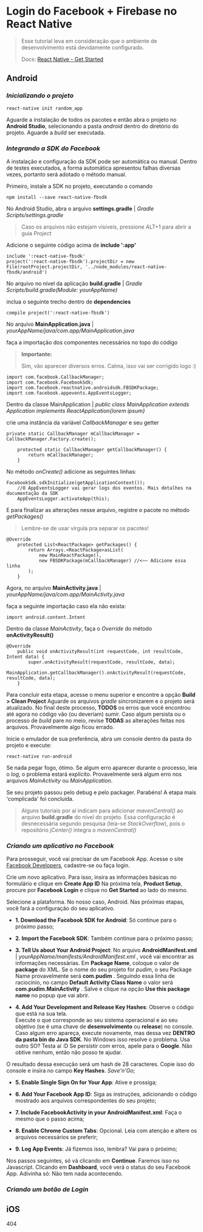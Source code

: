 # Login do Facebook + Firebase no React Native
>Esse tutorial leva em consideração que o ambiente de desenvolvimento está devidamente configurado.
>
>Docs: [React Native - Get Started](https://facebook.github.io/react-native/docs/getting-started.html)

## Android
### _Inicializando o projeto_

```
react-native init random_app
```

Aguarde a instalação de todos os pacotes e então abra o projeto no **Android Studio**, selecionando a 
pasta _android_ dentro do diretório do projeto. Aguarde a _build_ ser executada.


### _Integrando a SDK do Facebook_

A instalação e configuração da SDK pode ser automática ou manual. Dentro de testes executados, a forma automática apresentou
falhas diversas vezes, portanto será adotado o método manual.

Primeiro, instale a SDK no projeto, executando o comando

```
npm install --save react-native-fbsdk
```

No Android Studio, abra o arquivo **settings.gradle** |  _Gradle Scripts/settings.gradle_
>Caso os arquivos não estejam visíveis, pressione ALT+1 para abrir a guia _Project_

Adicione o seguinte código acima de **include ':app'**

```
include ':react-native-fbsdk'
project(':react-native-fbsdk').projectDir = new File(rootProject.projectDir, '../node_modules/react-native-fbsdk/android')
```

No arquivo no nível da aplicação **build.gradle** | _Gradle Scripts/build.gradle(Module: yourAppName)_

inclua o seguinte trecho dentro de **dependencies**

```
compile project(':react-native-fbsdk')
```

No arquivo **MainApplication.java** | _yourAppName/java/com.app/MainApplication.java_

faça a importação dos componentes necessários no topo do código

>**Importante:**
>
>Sim, vão aparecer diversos erros. Calma, isso vai ser corrigido logo :)

```
import com.facebook.CallbackManager;
import com.facebook.FacebookSdk;
import com.facebook.reactnative.androidsdk.FBSDKPackage;
import com.facebook.appevents.AppEventsLogger;
```

Dentro da classe MainApplication | _public class MainApplication extends Application implements ReactApplication{lorem ipsum}_

crie uma instância da variável _CallbackManager_ e seu getter

```
private static CallbackManager mCallbackManager = CallbackManager.Factory.create();

	protected static CallbackManager getCallbackManager() {
		return mCallbackManager;
	}
```

No método _onCreate()_ adicione as seguintes linhas:

```
FacebookSdk.sdkInitialize(getApplicationContext());
	//O AppEventsLogger vai gerar logs dos eventos. Mais detalhes na documentação da SDK
	AppEventsLogger.activateApp(this);
```

E para finalizar as alterações nesse arquivo, registre o pacote no método _getPackages()_
>Lembre-se de usar vírgula pra separar os pacotes!

```
@Override
	protected List<ReactPackage> getPackages() {
		return Arrays.<ReactPackage>asList(
			new MainReactPackage(),
			new FBSDKPackage(mCallbackManager) //<~~ Adicione essa linha
		);
	}
```

Agora, no arquivo **MainActivity.java** | _yourAppName/java/com.app/MainActivity.java_

faça a seguinte importação caso ela não exista:

```
import android.content.Intent
```

Dentro da classe _MainActivity_, faça o _Override_ do método **onActivityResult()**
```
@Override
    public void onActivityResult(int requestCode, int resultCode, Intent data) {
        super.onActivityResult(requestCode, resultCode, data);
        MainApplication.getCallbackManager().onActivityResult(requestCode, resultCode, data);
    }
```

Para concluir esta etapa, acesse o menu superior e encontre a opção **Build > Clean Project**
Aguarde os arquivos _gradle_ sincronizarem e o projeto será atualizado. No final deste processo,
**TODOS** os erros que você encontrou até agora no código vão (ou deveriam) sumir. Caso algum persista ou o 
processo de _build_ pare no meio, revise **TODAS** as alterações feitas nos arquivos. Provavelmente algo ficou 
errado.

Inicie o emulador de sua preferência, abra um console dentro da pasta do projeto e execute:
```
react-native run-android
```

Se nada pegar fogo, ótimo.
Se algum erro aparecer durante o processo, leia o _log_, o problema estará explícito. Provavelmente será algum erro nos arquivos
_MainActivity_ ou _MainApplication_.

Se seu projeto passou pelo debug e pelo packager. Parabéns! A etapa mais 'complicada' foi concluída.

>Alguns tutoriais por aí indicam para adicionar _mavenCentral()_ ao arquivo **build.gradle** do nível do projeto. Essa configuração
>é desnecessária segundo pesquisa (leia-se _StackOverflow_), pois o repositório _jCenter()_ integra o _mavenCentral()_

### _Criando um aplicativo no Facebook_

Para prosseguir, você vai precisar de um Facebook App.
Acesse o site [Facebook Developers](https://developers.facebook.com/), cadastre-se ou faça login.

Crie um novo aplicativo. Para isso, insira as informações básicas no formulário e clique em **Create App ID**
Na próxima tela, **Product Setup**, procure por **Facebook Login** e clique no **Get Started** ao lado do mesmo.

Selecione a plataforma. No nosso caso, Android. Nas próximas etapas, você fará a configuração do seu aplicativo.

* **1. Download the Facebook SDK for Android**: Só continue para o próximo passo;

* **2. Import the Facebook SDK**: Também continue para o próximo passo;

* **3. Tell Us about Your Android Project**: No arquivo **AndroidManifest.xml** | _yourAppName/manifests/AndroidManifest.xml_ , você vai
encontrar as informações necessárias. Em **Package Name**, coloque o valor de **package** do XML. Se o nome do seu projeto for _pudim_, o seu
Package Name provavelmente será **com.pudim** . Seguindo essa linha de raciocínio, no campo **Default Activity Class Name** o valor será **com.pudim.MainActivity** .
Salve e clique na opção **Use this package name** no popup que vai abrir.

* **4. Add Your Development and Release Key Hashes**: Observe o código que está na sua tela.  
Execute o que corresponde ao seu sistema operacional e ao seu objetivo (se é uma chave de **desenvolvimento** ou **release**) no console. Caso algum erro apareça, execute novamente, 
mas dessa vez **DENTRO da pasta bin do Java SDK**. No Windows isso resolve o problema. Usa outro SO? Testa aí :D
Se persistir com erros, apele para o **Google**. Não obtive nenhum, então não posso te ajudar.

O resultado dessa execução será um hash de 28 caracteres. Copie isso do console e insira no campo **Key Hashes**. _Save'n'Go_;

* **5. Enable Single Sign On for Your App**: Ative e prossiga;

* **6. Add Your Facebook App ID**: Siga as instruções, adicionando o código mostrado aos arquivos correspondentes do seu projeto;

* **7. Include FacebookActivity in your AndroidManifest.xml**: Faça o mesmo que o passo acima;

* **8. Enable Chrome Custom Tabs**: Opcional. Leia com atenção e altere os arquivos necessários se preferir;

* **9. Log App Events**: Já fizemos isso, lembra? Vai para o próximo;

Nos passos seguintes, só vá clicando em **Continue**. Faremos isso no Javascript. Clicando em **Dashboard**, você verá o status do seu Facebook App. Adivinha só: Não tem nada acontecendo.

### _Criando um botão de Login_



## iOS
404
